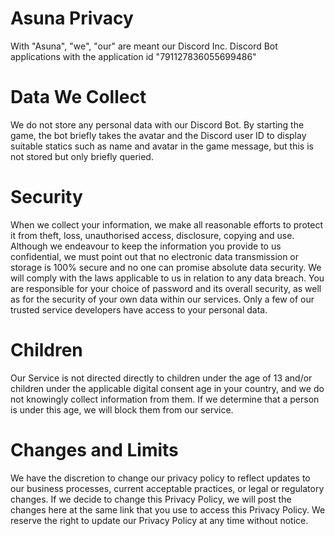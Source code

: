 # Asuna Privacy
With "Asuna", "we", "our" are meant our Discord Inc. Discord Bot applications with the application id "791127836055699486"

# Data We Collect
We do not store any personal data with our Discord Bot. By starting the game, the bot briefly takes the avatar and the Discord user ID to display suitable statics such as name and avatar in the game message, but this is not stored but only briefly queried.

# Security
When we collect your information, we make all reasonable efforts to protect it from theft, loss, unauthorised access, disclosure, copying and use. Although we endeavour to keep the information you provide to us confidential, we must point out that no electronic data transmission or storage is 100% secure and no one can promise absolute data security. We will comply with the laws applicable to us in relation to any data breach. You are responsible for your choice of password and its overall security, as well as for the security of your own data within our services.
Only a few of our trusted service developers have access to your personal data.

# Children
Our Service is not directed directly to children under the age of 13 and/or children under the applicable digital consent age in your country, and we do not knowingly collect information from them.
If we determine that a person is under this age, we will block them from our service.

# Changes and Limits
We have the discretion to change our privacy policy to reflect updates to our business processes, current acceptable practices, or legal or regulatory changes. If we decide to change this Privacy Policy, we will post the changes here at the same link that you use to access this Privacy Policy. We reserve the right to update our Privacy Policy at any time without notice.
